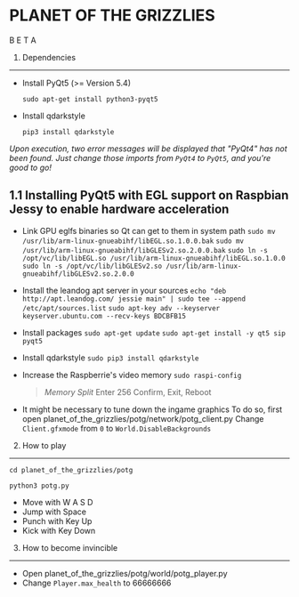 PLANET OF THE GRIZZLIES
=======================

B E T A

1. Dependencies
---------------

- Install PyQt5 (>= Version 5.4)

  `sudo apt-get install python3-pyqt5`

- Install qdarkstyle

  `pip3 install qdarkstyle`

*Upon execution, two error messages will be displayed that "PyQt4" has not been found. Just change those imports from `PyQt4` to `PyQt5`, and you're good to go!*

1.1 Installing PyQt5 with EGL support on Raspbian Jessy to enable hardware acceleration
---------------------------------------------------------------------------------------

- Link GPU eglfs binaries so Qt can get to them in system path
`sudo mv /usr/lib/arm-linux-gnueabihf/libEGL.so.1.0.0.bak`
`sudo mv /usr/lib/arm-linux-gnueabihf/libGLESv2.so.2.0.0.bak`
`sudo ln -s /opt/vc/lib/libEGL.so /usr/lib/arm-linux-gnueabihf/libEGL.so.1.0.0`
`sudo ln -s /opt/vc/lib/libGLESv2.so /usr/lib/arm-linux-gnueabihf/libGLESv2.so.2.0.0`

- Install the leandog apt server in your sources
`echo "deb http://apt.leandog.com/ jessie main" | sudo tee --append /etc/apt/sources.list`
`sudo apt-key adv --keyserver keyserver.ubuntu.com --recv-keys BDCBFB15`

- Install packages
`sudo apt-get update`
`sudo apt-get install -y qt5 sip pyqt5`

- Install qdarkstyle
`sudo pip3 install qdarkstyle`

- Increase the Raspberrie's video memory
`sudo raspi-config`
    > *Memory Split*
    > Enter 256
    > Confirm, Exit, Reboot

- It might be necessary to tune down the ingame graphics
To do so, first open planet_of_the_grizzlies/potg/network/potg_client.py
Change `Client.gfxmode` from `0` to `World.DisableBackgrounds`

2. How to play
--------------

`cd planet_of_the_grizzlies/potg`

`python3 potg.py`

- Move with W A S D
- Jump with Space
- Punch with Key Up
- Kick with Key Down


3. How to become invincible
---------------------------

- Open planet_of_the_grizzlies/potg/world/potg_player.py
- Change `Player.max_health` to 66666666